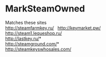 # MarkSteamOwned
Matches these sites  
http://steamfarmkey.ru/  
http://keymarket.pw/  
http://steam1.lequeshop.ru/  
http://lastkey.ru/*  
http://steamground.com/*  
http://steamkeyswhosales.com/  

